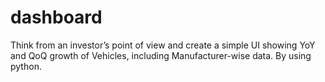 # dashboard
Think from an investor’s point of view and create a simple UI showing YoY and QoQ growth of Vehicles, including Manufacturer-wise data. By using python.
